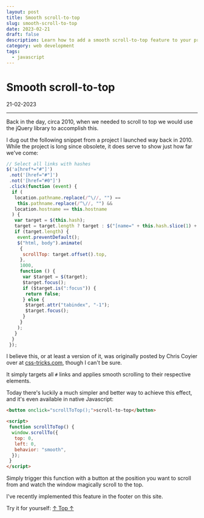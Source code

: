```yaml
---
layout: post
title: Smooth scroll-to-top
slug: smooth-scroll-to-top
date: 2023-02-21
draft: false
description: Learn how to add a smooth scroll-to-top feature to your projects
category: web development
tags:
  - javascript
---
```


# Smooth scroll-to-top

<p class='timestamp'><time datetime='21-02-2023'>21-02-2023</time></p>
<hr>

Back in the day, circa 2010, when we needed to scroll to top we would use the jQuery library to accomplish this.

I dug out the following snippet from a project I launched way back in 2010.
While the project is long since obsolete, it does serve to show just how far we've come:

```javascript
// Select all links with hashes
$('a[href*="#"]')
 .not('[href="#"]')
 .not('[href="#0"]')
 .click(function (event) {
  if (
   location.pathname.replace(/^\//, "") ==
    this.pathname.replace(/^\//, "") &&
   location.hostname == this.hostname
  ) {
   var target = $(this.hash);
   target = target.length ? target : $("[name=" + this.hash.slice(1) + "]");
   if (target.length) {
    event.preventDefault();
    $("html, body").animate(
     {
      scrollTop: target.offset().top,
     },
     1000,
     function () {
      var $target = $(target);
      $target.focus();
      if ($target.is(":focus")) {
       return false;
      } else {
       $target.attr("tabindex", "-1");
       $target.focus();
      }
     }
    );
   }
  }
 });
```

I believe this, or at least a version of it, was originally posted by Chris Coyier over at [css-tricks.com](https://css-tricks.com),
though I can't be sure.

It simply targets all `#` links and applies smooth scrolling to their respective elements.

Today there's luckily a much simpler and better way to achieve this effect, and it's even available in native Javascript:

```html
<button onclick="scrollToTop();">scroll-to-top</button>

<script>
 function scrollToTop() {
  window.scrollTo({
   top: 0,
   left: 0,
   behavior: "smooth",
  });
 }
</script>
```

Simply trigger this function with a button at the position you want to scroll from and watch the window magically scroll to the top.

I've recently implemented this feature in the footer on this site.

Try it for yourself:
<a href="#0" style="display: inline;" onclick="scrollToTop();return false;" class="totop" title="Go to top" aria-label="Go to top">&#8593; Top &#8593;</a>

